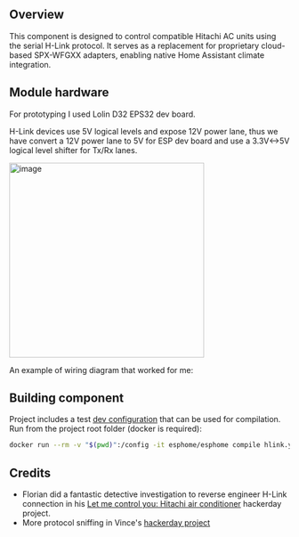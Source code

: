 ## Overview

This component is designed to control compatible Hitachi AC units using the serial H-Link protocol. It serves as a replacement for proprietary cloud-based SPX-WFGXX adapters, enabling native Home Assistant climate integration.

## Module hardware

For prototyping I used Lolin D32 EPS32 dev board. 

H-Link devices use 5V logical levels and expose 12V power lane, thus we have convert a 12V power lane to 5V for ESP dev board and use a 3.3V<->5V logical level shifter for Tx/Rx lanes. 

<img width="350" alt="image" src="https://github.com/user-attachments/assets/fbedf5c1-f7b6-42a3-8e0d-7b35d1b10b6c" />

An example of wiring diagram that worked for me:

## Building component

Project includes a test [dev configuration](hlink.yml) that can be used for compilation.
Run from the project root folder (docker is required):
```bash
docker run --rm -v "$(pwd)":/config -it esphome/esphome compile hlink.yml
```

## Credits

- Florian did a fantastic detective investigation to reverse engineer H-Link connection in his [Let me control you: Hitachi air conditioner](https://hackaday.io/project/168959-let-me-control-you-hitachi-air-conditioner) hackerday project.
- More protocol sniffing in Vince's [hackerday project](https://hackaday.io/project/179797-hitachi-hvac-controler-for-homeassistant-esp8266)
